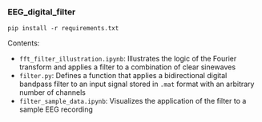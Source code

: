 ### EEG_digital_filter

`pip install -r requirements.txt`

Contents:
- `fft_filter_illustration.ipynb`: Illustrates the logic of the Fourier transform and applies a filter to a combination of clear sinewaves
- `filter.py`: Defines a function that applies a bidirectional digital bandpass filter to an input signal stored in `.mat` format with an arbitrary number of channels
- `filter_sample_data.ipynb`: Visualizes the application of the filter to a sample EEG recording
